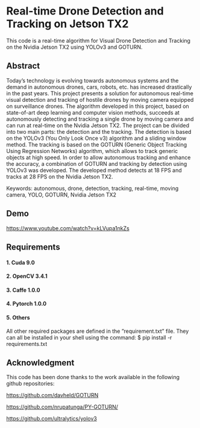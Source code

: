 # Real-time Drone Detection and Tracking on Jetson TX2
This code is a real-time algorithm for Visual Drone Detection and Tracking on the Nvidia Jetson TX2 using YOLOv3 and GOTURN. 
## Abstract

Today’s technology is evolving towards autonomous systems and the demand in autonomous drones, cars, robots, etc. has increased drastically in the past years. This project presents a solution for autonomous real-time visual detection and tracking of hostile drones by moving camera equipped on surveillance drones.  The algorithm developed in this project, based on state-of-art deep learning and computer vision methods, succeeds at autonomously detecting and tracking a single drone by moving camera and can run at real-time on the Nvidia Jetson TX2.  The project can be divided into two main parts:  the detection and the tracking.  The detection is based on the YOLOv3 (You Only Look Once v3) algorithm and a sliding window method.  The tracking is based on the GOTURN (Generic Object Tracking Using Regression Networks) algorithm, which allows to track generic objects at high speed.  In order to allow autonomous tracking and enhance the accuracy, a combination of GOTURN and tracking by detection using YOLOv3 was developed.  The developed method detects at 18 FPS and tracks at 28 FPS on the Nvidia Jetson TX2.

Keywords: autonomous, drone, detection, tracking, real-time, moving camera, YOLO,  GOTURN, Nvidia Jetson TX2


## Demo 

https://www.youtube.com/watch?v=kLVupa1nkZs

## Requirements 

#### 1. Cuda 9.0

#### 2. OpenCV 3.4.1

#### 3. Caffe 1.0.0

#### 4. Pytorch 1.0.0

#### 5. Others
All other required packages are defined in the ”requirement.txt” file. They can all be installed in your shell using the command: 
$ pip install -r requirements.txt

## Acknowledgment 
This code has been done thanks to the work available in the following github repositories:

https://github.com/davheld/GOTURN

https://github.com/nrupatunga/PY-GOTURN/

https://github.com/ultralytics/yolov3



